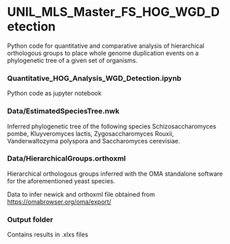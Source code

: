 # UNIL_MLS_Master_FS_HOG_WGD_Detection
Python code for quantitative and comparative analysis of hierarchical orthologous groups to place whole genome duplication events on a phylogenetic tree of a given set of organisms.

### Quantitative_HOG_Analysis_WGD_Detection.ipynb
Python code as jupyter notebook

### Data/EstimatedSpeciesTree.nwk
Inferred phylogenetic tree of the following species Schizosaccharomyces pombe, Kluyveromyces lactis, Zygosaccharomyces Rouxii, Vanderwaltozyma polyspora and Saccharomyces cerevisiae.

### Data/HierarchicalGroups.orthoxml
Hierarchical orthologous groups inferred with the OMA standalone software for the aforementioned yeast species.

Data to infer newick and orthoxml file obtained from https://omabrowser.org/oma/export/ 

### Output folder
Contains results in .xlxs files

